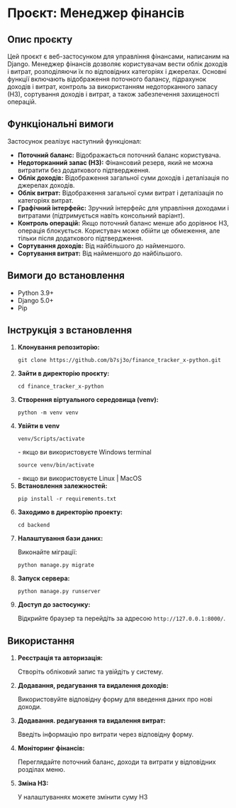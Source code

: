 <h1>Проєкт: Менеджер фінансів</h1>

<h2>Опис проєкту</h2>
<p>Цей проєкт є веб-застосунком для управління фінансами, написаним на Django. Менеджер фінансів дозволяє користувачам вести облік доходів і витрат, розподіляючи їх по відповідних категоріях і джерелах. Основні функції включають відображення поточного балансу, підрахунок доходів і витрат, контроль за використанням недоторканного запасу (НЗ), сортування доходів і витрат, а також забезпечення захищеності операцій.</p>

<h2>Функціональні вимоги</h2>
<p>Застосунок реалізує наступний функціонал:</p>
<ul>
    <li><strong>Поточний баланс:</strong> Відображається поточний баланс користувача.</li>
    <li><strong>Недоторканний запас (НЗ):</strong> Фінансовий резерв, який не можна витратити без додаткового підтвердження.</li>
    <li><strong>Облік доходів:</strong> Відображення загальної суми доходів і деталізація по джерелах доходів.</li>
    <li><strong>Облік витрат:</strong> Відображення загальної суми витрат і деталізація по категоріях витрат.</li>
    <li><strong>Графічний інтерфейс:</strong> Зручний інтерфейс для управління доходами і витратами (підтримується навіть консольний варіант).</li>
    <li><strong>Контроль операцій:</strong> Якщо поточний баланс менше або дорівнює НЗ, операція блокується. Користувач може обійти це обмеження, але тільки після додаткового підтвердження.</li>
    <li><strong>Сортування доходів:</strong> Від найбільшого до найменшого.</li>
    <li><strong>Сортування витрат:</strong> Від найменшого до найбільшого.</li>
</ul>

<h2>Вимоги до встановлення</h2>
<ul>
    <li>Python 3.9+</li>
    <li>Django 5.0+</li>
    <li>Pip</li>
</ul>

<h2>Інструкція з встановлення</h2>
<ol>
    <li><strong>Клонування репозиторію:</strong>
        <pre><code>git clone https://github.com/b7sj3o/finance_tracker_x-python.git</code></pre>
    </li>
    <li><strong>Зайти в директорію проєкту:</strong>
        <pre><code>cd finance_tracker_x-python</code></pre>
    </li>
    <li><strong>Створення віртуального середовища (venv):</strong>
        <pre><code>python -m venv venv</code></pre>
    </li>
    <li><strong>Увійти в venv</strong>
        <pre><code>venv/Scripts/activate</code></pre> - якщо ви використовуєте Windows terminal
        <pre><code>source venv/bin/activate</code></pre> - якщо ви використовуєте Linux | MacOS
    </li>
    <li><strong>Встановлення залежностей:</strong>
        <pre><code>pip install -r requirements.txt</code></pre>
    </li>
    <li><strong>Заходимо в директорію проекту:</strong>
        <pre><code>cd backend</code></pre>
    </li>
    <li><strong>Налаштування бази даних:</strong>
        <p>Виконайте міграції:</p>
        <pre><code>python manage.py migrate</code></pre>
    </li>
    <li><strong>Запуск сервера:</strong>
        <pre><code>python manage.py runserver</code></pre>
    </li>
    <li><strong>Доступ до застосунку:</strong>
        <p>Відкрийте браузер та перейдіть за адресою <code>http://127.0.0.1:8000/</code>.</p>
    </li>
</ol>

<h2>Використання</h2>
<ol>
    <li><strong>Реєстрація та авторизація:</strong>
        <p>Створіть обліковий запис та увійдіть у систему.</p>
    </li>
    <li><strong>Додавання, редагування та видалення доходів:</strong>
        <p>Використовуйте відповідну форму для введення даних про нові доходи.</p>
    </li>
    <li><strong>Додавання. редагування та видалення витрат:</strong>
        <p>Введіть інформацію про витрати через відповідну форму.</p>
    </li>
    <li><strong>Моніторинг фінансів:</strong>
        <p>Переглядайте поточний баланс, доходи та витрати у відповідних розділах меню.</p>
    </li>
    <li><strong>Зміна НЗ:</strong>
        <p>У налаштуваннях можете змінити суму НЗ</p>
    </li>
</ol>

